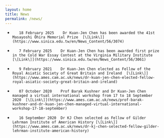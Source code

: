 ```yaml
---
layout: home
title: News
permalink: /news/
---
```


*        18 February 2025    Dr Kuan-Jen Chen has been awarded the 41st Masayoshi Ōhira Memorial Prize  [\[Link\]](https://www.sinica.edu.tw/en/News_Content/56/3074)

*        7 February 2025    Dr Kuan-Jen Chen has been awarded first prize in the Cold War Essay Contest at the Virginia Military Institute  [\[Link\]](https://www.sinica.edu.tw/en/News_Content/56/3061)
  
*        9 February 2021    Dr Kuan-Jen Chen elected as Fellow of the Royal Asiatic Society of Great Britain and Ireland  [\[Link\]](https://www.ames.cam.ac.uk/news/dr-kuan-jen-chen-elected-fellow-royal-asiatic-society-great-britain-and-ireland)

*        07 October 2020    Prof Barak Kushner and Dr Kuan-Jen Chen managed a virtual international workshop from 17 to 18 September 2020  [\[Link\]](https://www.ames.cam.ac.uk/news/prof-barak-kushner-and-dr-kuan-jen-chen-managed-virtual-international-workshop-17-18-september)

*        16 September 2020  Dr KJ Chen selected as Fellow of Gilder Lehrman Institute of American History [\[Link\]](https://www.ames.cam.ac.uk/news/dr-kj-chen-selected-fellow-gilder-lehrman-institute-american-history)

